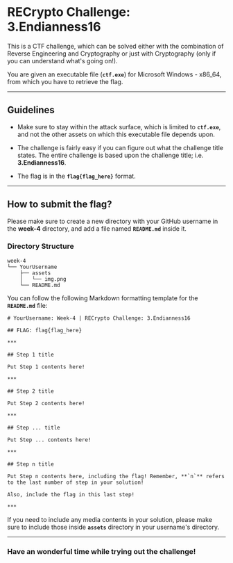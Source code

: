 # RECrypto Challenge: 3.Endianness16

This is a CTF challenge, which can be solved either with the combination of Reverse Engineering and Cryptography or just with Cryptography (only if you can understand what's going on!).

You are given an executable file (**`ctf.exe`**) for Microsoft Windows - x86_64, from which you have to retrieve the flag.

***

## Guidelines

- Make sure to stay within the attack surface, which is limited to **`ctf.exe`**, and not the other assets on which this executable file depends upon.

- The challenge is fairly easy if you can figure out what the challenge title states. The entire challenge is based upon the challenge title; i.e. **3.Endianness16**.

- The flag is in the **`flag{flag_here}`** format.

***

## How to submit the flag?

Please make sure to create a new directory with your GitHub username in the **week-4** directory, and add a file named **`README.md`** inside it.

### Directory Structure

```
week-4
└── YourUsername
    ├── assets
    │   └── img.png
    └── README.md
```

You can follow the following Markdown formatting template for the **`README.md`** file:

```
# YourUsername: Week-4 | RECrypto Challenge: 3.Endianness16

## FLAG: flag{flag_here}

*** 

## Step 1 title

Put Step 1 contents here!

*** 

## Step 2 title

Put Step 2 contents here!

*** 

## Step ... title

Put Step ... contents here!

*** 

## Step n title

Put Step n contents here, including the flag! Remember, **`n`** refers to the last number of step in your solution!

Also, include the flag in this last step!

*** 
```

If you need to include any media contents in your solution, please make sure to include those inside **`assets`** directory in your username's directory.

***

### Have an wonderful time while trying out the challenge!